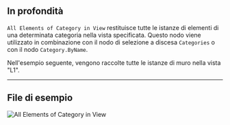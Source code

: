 ## In profondità
`All Elements of Category in View` restituisce tutte le istanze di elementi di una determinata categoria nella vista specificata. Questo nodo viene utilizzato in combinazione con il nodo di selezione a discesa `Categories` o con il nodo `Category.ByName`.

Nell'esempio seguente, vengono raccolte tutte le istanze di muro nella vista "L1".
___
## File di esempio

![All Elements of Category in View](./DSRevitNodesUI.ElementsOfCategoryInView_img.jpg)
